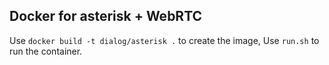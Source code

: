 ## Docker for asterisk + WebRTC

Use `docker build -t dialog/asterisk .` to create the image,
Use `run.sh` to run the container.
